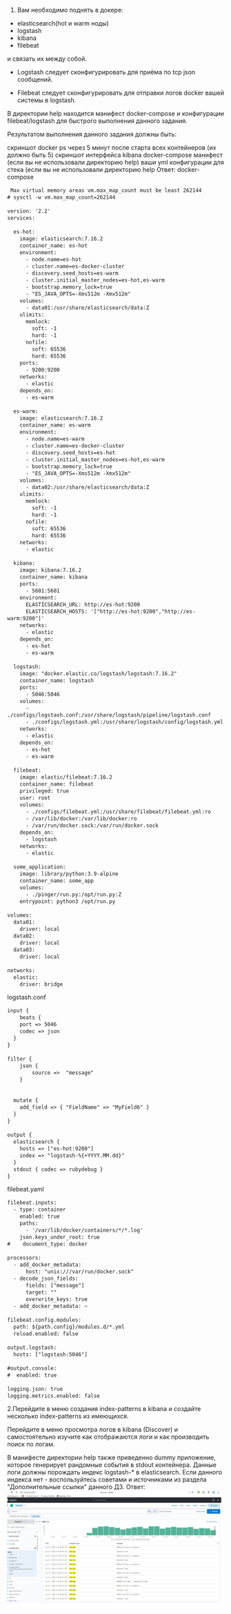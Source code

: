 1.  Вам необходимо поднять в докере:

   - elasticsearch(hot и warm ноды)
   - logstash
   - kibana
   - filebeat
   
   и связать их между собой.

  - Logstash следует сконфигурировать для приёма по tcp json сообщений.

  - Filebeat следует сконфигурировать для отправки логов docker вашей системы в logstash.

  В директории help находится манифест docker-compose и конфигурации filebeat/logstash для быстрого выполнения данного задания.

  Результатом выполнения данного задания должны быть:

  скриншот docker ps через 5 минут после старта всех контейнеров (их должно быть 5)
  скриншот интерфейса kibana
  docker-compose манифест (если вы не использовали директорию help)
  ваши yml конфигурации для стека (если вы не использовали директорию help
Ответ:
docker-compose
```
 Max virtual memory areas vm.max_map_count must be least 262144
# sysctl -w vm.max_map_count=262144

version: '2.2'
services:

  es-hot:
    image: elasticsearch:7.16.2
    container_name: es-hot
    environment:
      - node.name=es-hot
      - cluster.name=es-docker-cluster
      - discovery.seed_hosts=es-warm
      - cluster.initial_master_nodes=es-hot,es-warm
      - bootstrap.memory_lock=true
      - "ES_JAVA_OPTS=-Xms512m -Xmx512m"
    volumes:
      - data01:/usr/share/elasticsearch/data:Z
    ulimits:
      memlock:
        soft: -1
        hard: -1
      nofile:
        soft: 65536
        hard: 65536
    ports:
      - 9200:9200
    networks:
      - elastic
    depends_on:
      - es-warm

  es-warm:
    image: elasticsearch:7.16.2
    container_name: es-warm
    environment:
      - node.name=es-warm
      - cluster.name=es-docker-cluster
      - discovery.seed_hosts=es-hot
      - cluster.initial_master_nodes=es-hot,es-warm
      - bootstrap.memory_lock=true
      - "ES_JAVA_OPTS=-Xms512m -Xmx512m"
    volumes:
      - data02:/usr/share/elasticsearch/data:Z
    ulimits:
      memlock:
        soft: -1
        hard: -1
      nofile:
        soft: 65536
        hard: 65536
    networks:
      - elastic

  kibana:
    image: kibana:7.16.2
    container_name: kibana
    ports:
      - 5601:5601
    environment:
      ELASTICSEARCH_URL: http://es-hot:9200
      ELASTICSEARCH_HOSTS: '["http://es-hot:9200","http://es-warm:9200"]'
    networks:
      - elastic
    depends_on:
      - es-hot
      - es-warm

  logstash:
    image: "docker.elastic.co/logstash/logstash:7.16.2"
    container_name: logstash
    ports:
      - 5046:5046
    volumes:
      - ./configs/logstash.conf:/usr/share/logstash/pipeline/logstash.conf
      - ./configs/logstash.yml:/usr/share/logstash/config/logstash.yml
    networks:
      - elastic
    depends_on:
      - es-hot
      - es-warm

  filebeat:     
    image: elastic/filebeat:7.16.2
    container_name: filebeat
    privileged: true
    user: root
    volumes:
      - ./configs/filebeat.yml:/usr/share/filebeat/filebeat.yml:ro
      - /var/lib/docker:/var/lib/docker:ro
      - /var/run/docker.sock:/var/run/docker.sock
    depends_on:
      - logstash
    networks:
      - elastic

  some_application:
    image: library/python:3.9-alpine
    container_name: some_app
    volumes:
      - ./pinger/run.py:/opt/run.py:Z
    entrypoint: python3 /opt/run.py

volumes:
  data01:
    driver: local
  data02:
    driver: local
  data03:
    driver: local

networks:
  elastic:
    driver: bridge
```

logstash.conf
```
input {
    beats {
    port => 5046
    codec => json
  }
}

filter {
    json {
        source =>  "message"
    }
    
  
  mutate {
    add_field => { "FieldName" => "MyField6" }
  }
}

output {
  elasticsearch { 
    hosts => ["es-hot:9200"] 
    index => "logstash-%{+YYYY.MM.dd}"
  }
  stdout { codec => rubydebug }
}
```

filebeat.yaml
```
filebeat.inputs:
  - type: container
    enabled: true
    paths:
      - '/var/lib/docker/containers/*/*.log'
    json.keys_under_root: true
#    document_type: docker
  
processors:
  - add_docker_metadata:
      host: "unix:///var/run/docker.sock"
  - decode_json_fields:
      fields: ["message"]
      target: ""
      overwrite_keys: true
  - add_docker_metadata: ~

filebeat.config.modules:
  path: ${path.config}/modules.d/*.yml
  reload.enabled: false
  
output.logstash:
  hosts: ["logstash:5046"]

#output.console:
#  enabled: true

logging.json: true
logging.metrics.enabled: false
```
2.Перейдите в меню создания index-patterns в kibana и создайте несколько index-patterns из имеющихся.

Перейдите в меню просмотра логов в kibana (Discover) и самостоятельно изучите как отображаются логи и как производить поиск по логам.

В манифесте директории help также приведенно dummy приложение, которое генерирует рандомные события в stdout контейнера. 
Данные логи должны порождать индекс logstash-* в elasticsearch. 
Если данного индекса нет - воспользуйтесь советами и источниками из раздела "Дополнительные ссылки" данного ДЗ.
Ответ:
![Иллюстрация к проекту](https://github.com/vk1391/devops-netology/blob/db9bf93edd42d1eccee51225b9dd5c882f96d83d/ELK_fin.jpg)
